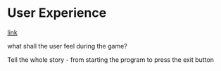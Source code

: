 # User Experience


[link](./DomainAnalysis.md#REQ_01)


what shall the user feel during the game?

Tell the whole story - from starting the program to press the exit button


